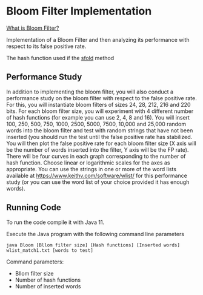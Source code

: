 # Bloom Filter Implementation

[What is Bloom Filter?](https://en.wikipedia.org/wiki/Bloom_filter)

Implementation of a Bloom Filter and then analyzing its performance with respect to its false positive rate.

The hash function used if the [sfold](https://research.cs.vt.edu/AVresearch/hashing/strings.php) method

## Performance Study
In addition to implementing the bloom filter, you will also conduct a performance study on the bloom filter with respect to the false positive rate. For this, you will instantiate bloom filters of sizes 24, 28, 212, 216 and 220 bits. For each bloom filter size, you will experiment with 4 different number of hash functions (for example you can use 2, 4, 8 and 16). You will insert 100, 250, 500, 750, 1000, 2500, 5000, 7500, 10,000 and 25,000 random words into the bloom filter and test with random strings that have not been inserted (you should run the test until the false positive rate has stabilized. You will then plot the false positive rate for each bloom filter size (X axis will be the number of words inserted into the filter, Y axis will be the FP rate). There will be four curves in each graph corresponding to the number of hash function. Choose linear or logarithmic scales for the axes as appropriate. You can use the strings in one or more of the word lists available at https://www.keithv.com/software/wlist/ for this performance study (or you can use the word list of your choice provided it has enough words).

## Running Code
To run the code compile it with Java 11.

Execute the Java program with the following command line parameters

```
java Bloom [Bllom filter size] [Hash functions] [Inserted words] wlist_match1.txt [words to test]
```

Command parameters:

- Bllom filter size
- Number of hash functions
- Number of inserted words
